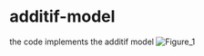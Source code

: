 # additif-model
the code implements the additif model
![Figure_1](https://github.com/ouiouitchoupi/additif-model/assets/156784867/11b8978e-063f-4049-a65c-53ffa9459847)
